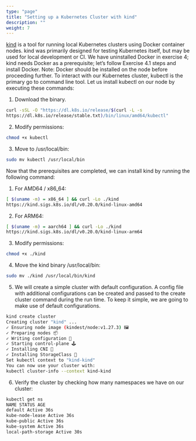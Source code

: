 ```yaml
---
type: "page"
title: "Setting up a Kubernetes Cluster with kind"
description: ""
weight: 7
---
```


[kind](https://kind.sigs.k8s.io/) is a tool for running local Kubernetes clusters using Docker container nodes. kind was primarily designed for testing Kubernetes itself, but may be used for local development or CI. We have uninstalled Docker in exercise 4; kind needs Docker as a prerequisite; let’s follow Exercise 4.1 steps and install Docker.
Note: Docker should be installed on the node before proceeding further.
To interact with our Kubernetes cluster, kubectl is the primary go to command line tool. Let us install kubectl on our node by executing these commands:

1. Download the binary.

```bash
curl -sSL -O "https://dl.k8s.io/release/$(curl -L -s
https://dl.k8s.io/release/stable.txt)/bin/linux/amd64/kubectl"
```

2. Modify permissions:

```bash
chmod +x kubectl
```

3. Move to /usr/local/bin:

```bash
sudo mv kubectl /usr/local/bin
```

Now that the prerequisites are completed, we can install kind by running the following command:
1. For AMD64 / x86_64:

```bash
[ $(uname -m) = x86_64 ] && curl -Lo ./kind
https://kind.sigs.k8s.io/dl/v0.20.0/kind-linux-amd64
```

2. For ARM64:

```bash
[ $(uname -m) = aarch64 ] && curl -Lo ./kind
https://kind.sigs.k8s.io/dl/v0.20.0/kind-linux-arm64
```

3. Modify permissions:

```bash
chmod +x ./kind
```

4. Move the kind binary /usr/local/bin:

```bash
sudo mv ./kind /usr/local/bin/kind
```

5. We will create a simple cluster with default configuration. A config file with additional configurations can be
created and passed to the create cluster command during the run time. To keep it simple, we are going to
make use of default configurations.

```bash
kind create cluster
Creating cluster "kind" ...
✓ Ensuring node image (kindest/node:v1.27.3) 🖼
✓ Preparing nodes 📦
✓ Writing configuration 📜
✓ Starting control-plane 🕹
✓ Installing CNI 🔌
✓ Installing StorageClass 💾
Set kubectl context to "kind-kind"
You can now use your cluster with:
kubectl cluster-info --context kind-kind
```

6. Verify the cluster by checking how many namespaces we have on our cluster:

```bash
kubectl get ns
NAME STATUS AGE
default Active 36s
kube-node-lease Active 36s
kube-public Active 36s
kube-system Active 36s
local-path-storage Active 30s
```